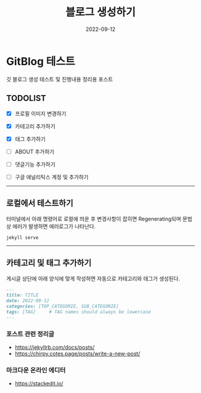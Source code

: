 ﻿---
title: 블로그 생성하기
date: 2022-09-12
categories: [ETC, blog]
tags: [jekyll,chirpy]     # TAG names should always be lowercase
---

# GitBlog 테스트
깃 블로그 생성 테스트 및 진행내용 정리용 포스트
##  TODOLIST
 - [x] 프로필 이미지 변경하기
 
 - [x] 카테고리  추가하기

 - [x] 태그 추가하기


 - [ ] ABOUT 추가하기
 - [ ] 댓글기능 추가하기
 - [ ] 구글 애널리틱스 계정 및 추가하기

---
## 로컬에서 테스트하기

터미널에서 아래 명령어로 로컬에 띄운 후 변경사항이 잡히면 Regenerating되며 문법상 에러가 발생하면 에러로그가 나타난다.
```shell
jekyll serve
```
---

## 카테고리 및 태그 추가하기

게시글 상단에 아래 양식에 맞게 작성하면 자동으로 카테고리와 태그가 생성된다.

```` markdown
---
title: TITLE
date: 2022-09-12
categories: [TOP_CATEGORIE, SUB_CATEGORIE]
tags: [TAG]     # TAG names should always be lowercase
---
````
### 포스트 관련 정리글

- https://jekyllrb.com/docs/posts/
- https://chirpy.cotes.page/posts/write-a-new-post/


### 마크다운 온라인 에디터

- https://stackedit.io/